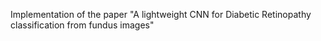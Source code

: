 
Implementation of the paper "A lightweight CNN for Diabetic Retinopathy classification from fundus images"
